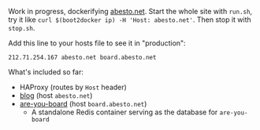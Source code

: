 Work in progress, dockerifying [abesto.net](http://abesto.net). Start the whole site with `run.sh`, try it like `curl $(boot2docker ip) -H 'Host: abesto.net'`. Then stop it with `stop.sh`.

Add this line to your hosts file to see it in "production":

```
212.71.254.167 abesto.net board.abesto.net
```

What's included so far:

 * HAProxy (routes by `Host` header)
  * [blog](https://github.com/abesto/blog) (host `abesto.net`)
  * [are-you-board](https://github.com/abesto/are-you-board) (host `board.abesto.net`)
    * A standalone Redis container serving as the database for `are-you-board`
